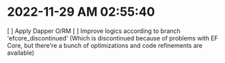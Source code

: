 ﻿# 2022-11-29 AM 02:55:40

[ ] Apply Dapper O/RM
[ ] Improve logics according to branch 'efcore_discontinued' (Which is discontinued because of problems with EF Core, but there're a bunch of optimizations and code refinements are available)
